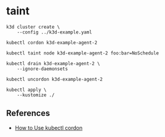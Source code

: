 # taint

```
k3d cluster create \
    --config ../k3d-example.yaml
```

```
kubectl cordon k3d-example-agent-2

kubectl taint node k3d-example-agent-2 foo:bar=NoSchedule

kubectl drain k3d-example-agent-2 \
    --ignore-daemonsets

kubectl uncordon k3d-example-agent-2

kubectl apply \
    --kustomize ./
```

## References

* [How to Use kubectl cordon](https://linuxhint.com/use-kubectl-cordon/)
